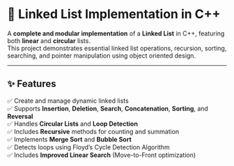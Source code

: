 # 🧠 Linked List Implementation in C++

A **complete and modular implementation** of a **Linked List** in C++, featuring both **linear** and **circular** lists.  
This project demonstrates essential linked list operations, recursion, sorting, searching, and pointer manipulation using object oriented design.  

---

## ✨ Features

✅ Create and manage dynamic linked lists  
✅ Supports **Insertion**, **Deletion**, **Search**, **Concatenation**, **Sorting**, and **Reversal**  
✅ Handles **Circular Lists** and **Loop Detection**  
✅ Includes **Recursive** methods for counting and summation  
✅ Implements **Merge Sort** and **Bubble Sort**  
✅ Detects loops using Floyd’s Cycle Detection Algorithm  
✅ Includes **Improved Linear Search** (Move-to-Front optimization)
